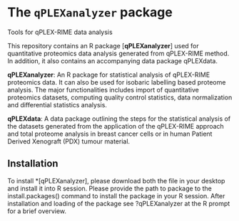 # The `qPLEXanalyzer` package

Tools for qPLEX-RIME data analysis

This repository contains an R package [**qPLEXanalyzer**]  used for quantitative proteomics data analysis generated from qPLEX-RIME method. In addition, it also contains an accompanying data package qPLEXdata.

**qPLEXanalyzer**: An R package for statistical analysis of qPLEX-RIME proteomics data. It can also be used for isobaric labelling based proteome analysis. The major functionalities includes import of quantitative proteomics datasets, computing quality control statistics, data normalization and differential statistics analysis.

**qPLEXdata**: A data package outlining the steps for the statistical analysis of the datasets generated from the application of the qPLEX-RIME approach and total proteome analysis in breast cancer cells or in human Patient Derived Xenograft (PDX) tumour material.

## Installation

To install *[qPLEXanalyzer], please download both the file in your desktop and install it into R session. Please provide the path to package to the install.packages() command to install the package in your R session. After installation and loading of the package see ?qPLEXanalyzer at the R prompt for a brief overview.

